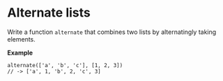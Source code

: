 # Alternate lists

Write a function `alternate` that combines two lists by alternatingly taking elements.

**Example**

```
alternate(['a', 'b', 'c'], [1, 2, 3])
// -> ['a', 1, 'b', 2, 'c', 3]
```
